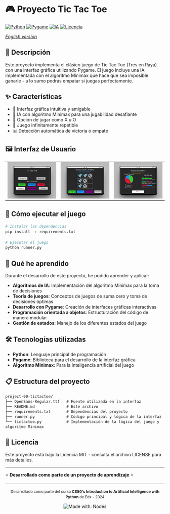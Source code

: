 # 🎮 Proyecto Tic Tac Toe

[![Python](https://img.shields.io/badge/Python-3.12-blue.svg)](https://www.python.org/)
[![Pygame](https://img.shields.io/badge/Pygame-2.6-green.svg)](https://www.pygame.org/)
[![IA](https://img.shields.io/badge/IA-Minimax-orange.svg)](https://en.wikipedia.org/wiki/Minimax)
[![Licencia](https://img.shields.io/badge/Licencia-MIT-yellow.svg)](https://opensource.org/licenses/MIT)

_[English version](README.en.md)_

## 📝 Descripción

Este proyecto implementa el clásico juego de Tic Tac Toe (Tres en Raya) con una interfaz gráfica utilizando Pygame. El juego incluye una IA implementada con el algoritmo Minimax que hace que sea imposible ganarle - a lo sumo podrás empatar si juegas perfectamente.

## ✨ Características

-   🎯 Interfaz gráfica intuitiva y amigable
-   🤖 IA con algoritmo Minimax para una jugabilidad desafiante
-   🎲 Opción de jugar como X u O
-   🔄 Juego infinitamente repetible
-   📊 Detección automática de victoria o empate

## 🖼️ Interfaz de Usuario

<div align="center">
  <table>
    <tr>
      <td><img src="mockups/desktop-menu.png" alt="V2.0"></td>
      <td><img src="mockups/desktop-game.png" alt="V2.0"></td>
      <td><img src="mockups/desktop-statistics.png" alt="V2.0"></td>      
    </tr>
  </table>
</div>

## 🚀 Cómo ejecutar el juego

```bash
# Instalar las dependencias
pip install -r requirements.txt

# Ejecutar el juego
python runner.py
```

## 🧠 Qué he aprendido

Durante el desarrollo de este proyecto, he podido aprender y aplicar:

-   **Algoritmos de IA**: Implementación del algoritmo Minimax para la toma de decisiones
-   **Teoría de juegos**: Conceptos de juegos de suma cero y toma de decisiones óptimas
-   **Desarrollo con Pygame**: Creación de interfaces gráficas interactivas
-   **Programación orientada a objetos**: Estructuración del código de manera modular
-   **Gestión de estados**: Manejo de los diferentes estados del juego

## 🛠️ Tecnologías utilizadas

-   **Python**: Lenguaje principal de programación
-   **Pygame**: Biblioteca para el desarrollo de la interfaz gráfica
-   **Algoritmo Minimax**: Para la inteligencia artificial del juego

## 📋 Estructura del proyecto

```
project-00-tictactoe/
├── OpenSans-Regular.ttf   # Fuente utilizada en la interfaz
├── README.md              # Este archivo
├── requirements.txt       # Dependencias del proyecto
├── runner.py              # Código principal y lógica de la interfaz
└── tictactoe.py           # Implementación de la lógica del juego y algoritmo Minimax
```

## 📄 Licencia

Este proyecto está bajo la Licencia MIT - consulta el archivo LICENSE para más detalles.

---

⭐ **Desarrollado como parte de un proyecto de aprendizaje** ⭐

---

<div align="center">
  <p>
    <small>Desarrollado como parte del curso <span style="font-weight: bold;">CS50's Introduction to Artificial Intelligence with Python</span> de Edx - 2024</small>
  </p>
  <img src="https://img.shields.io/badge/Made%20with-Grid%20CSS-1572B6" alt="Made with: Nodes">
</div>
